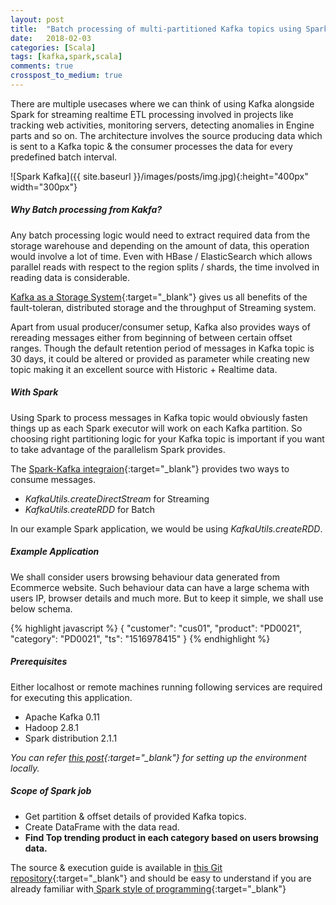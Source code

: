 ```yaml
---
layout: post
title:  "Batch processing of multi-partitioned Kafka topics using Spark with example"
date:   2018-02-03
categories: [Scala]
tags: [kafka,spark,scala]
comments: true
crosspost_to_medium: true
---
```

There are multiple usecases where we can think of using Kafka alongside Spark for streaming realtime ETL processing  involved in projects like tracking web activities, monitoring servers, detecting anomalies in Engine parts and so on. The architecture involves the source producing data which is sent to a Kafka topic & the consumer processes the data for every predefined batch interval.

![Spark Kafka]({{ site.baseurl }}/images/posts/img.jpg){:height="400px" width="300px"}

##### Why Batch processing from Kakfa?
Any batch processing logic would need to extract required data from the storage warehouse and depending on the amount of data, this operation would involve a lot of time. Even with HBase / ElasticSearch which allows parallel reads with respect to the region splits / shards, the time involved in reading data is considerable.

[Kafka as a Storage System](https://kafka.apache.org/intro#kafka_storage){:target="_blank"} gives us all benefits of the fault-toleran, distributed storage and the throughput of Streaming system.

Apart from usual producer/consumer setup, Kafka also provides ways of rereading messages either from beginning of between certain offset ranges. Though the default retention period of messages in Kafka topic is 30 days, it could be altered or provided as parameter while creating new topic making it an excellent source with Historic + Realtime data.

##### With Spark
Using Spark to process messages in Kafka topic would obviously fasten things up as each Spark executor will work on each Kafka partition. So choosing right partitioning logic for your Kafka topic is important if you want to take advantage of the parallelism Spark provides.

The [Spark-Kafka integraion](https://spark.apache.org/docs/latest/streaming-kafka-0-10-integration.html){:target="_blank"} provides two ways to consume messages.
* *KafkaUtils.createDirectStream* for Streaming
* *KafkaUtils.createRDD* for Batch

In our example Spark application, we would be using *KafkaUtils.createRDD*.

##### Example Application
We shall consider users browsing behaviour data generated from Ecommerce website. Such behaviour data can have a large schema with users IP, browser details and much more. But to keep it simple, we shall use below schema.

{% highlight javascript %}
{
	"customer": "cus01",
	"product": "PD0021",
	"category": "PD0021",
	"ts": "1516978415"
}
{% endhighlight %}

##### Prerequisites
Either localhost or remote machines running following services are required for executing this application.
* Apache Kafka 0.11
* Hadoop 2.8.1
* Spark distribution 2.1.1

*You can refer [this post](/java/2017/09/24/import-data-from-csv-files-to-hbase-using-spark.html){:target="_blank"} for setting up the environment locally.*

##### Scope of Spark job
* Get partition & offset details of provided Kafka topics.
* Create DataFrame with the data read.
* **Find Top trending product in each category based on users browsing data.**

The source & execution guide is available in [this Git repository](https://github.com/scriperdj/kafka_batch_processing_using_spark_sample){:target="_blank"} and should be easy to understand if you are already familiar with[ Spark style of programming](https://spark.apache.org/docs/latest/quick-start.html){:target="_blank"}
